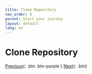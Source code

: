 ```yaml
---
title: Clone Repository
nav_order: 4
parent: Start your journey
layout: default
lang: en
---
```


# Clone Repository



[Previous]({{site.url}}/get-started/reference.html){: .btn .btn-purple }
[Next]({{site.url}}/get-started/download-files.html){: .btn}